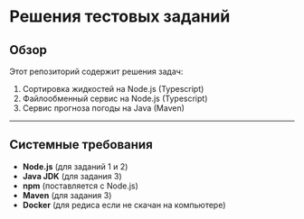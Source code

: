 # Решения тестовых заданий

## Обзор

Этот репозиторий содержит решения задач:

1. Сортировка жидкостей на Node.js (Typescript)
2. Файлообменный сервис на Node.js (Typescript)
3. Сервис прогноза погоды на Java (Maven)

---

## Системные требования

- **Node.js** (для заданий 1 и 2)
- **Java JDK** (для задания 3)
- **npm** (поставляется с Node.js)
- **Maven** (для задания 3)
- **Docker** (для редиса если не скачан на компьютере)
